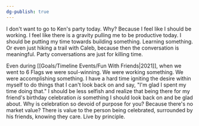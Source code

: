 ```yaml
---
dg-publish: true
---
```


I don't want to go to Ken's party today. Why? Because I feel like I should be working. I feel like there is a gravity pulling me to be productive today. I should be putting my time towards building something. Learning something. Or even just hiking a trail with Caleb, because then the conversation is meaningful. Party conversations are just for killing time.

Even during [[Goals/Timeline Events/Fun With Friends\|2021]], when we went to 6 Flags we were soul-winning. We were working something. We were accomplishing something. I have a hard time igniting the desire within myself to do things that I can't look back on and say, "I'm glad I spent my time doing that." I should be less selfish and realize that being there for my friend's birthday celebration *is* something I should look back on and be glad about. Why is celebration so devoid of purpose for you? Because there's no market value? There is value to the person being celebrated, surrounded by his friends, knowing they care. Live by principle. 
